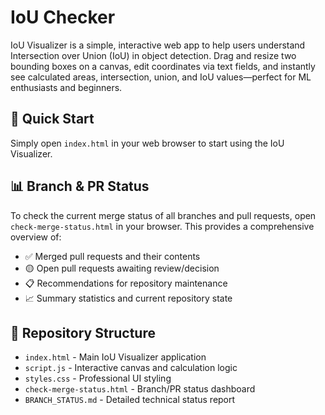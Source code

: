 # IoU Checker

IoU Visualizer is a simple, interactive web app to help users understand Intersection over Union (IoU) in object detection. Drag and resize two bounding boxes on a canvas, edit coordinates via text fields, and instantly see calculated areas, intersection, union, and IoU values—perfect for ML enthusiasts and beginners.

## 🚀 Quick Start

Simply open `index.html` in your web browser to start using the IoU Visualizer.

## 📊 Branch & PR Status

To check the current merge status of all branches and pull requests, open `check-merge-status.html` in your browser. This provides a comprehensive overview of:

- ✅ Merged pull requests and their contents
- 🟡 Open pull requests awaiting review/decision
- 📋 Recommendations for repository maintenance
- 📈 Summary statistics and current repository state

## 📁 Repository Structure

- `index.html` - Main IoU Visualizer application
- `script.js` - Interactive canvas and calculation logic
- `styles.css` - Professional UI styling
- `check-merge-status.html` - Branch/PR status dashboard
- `BRANCH_STATUS.md` - Detailed technical status report

